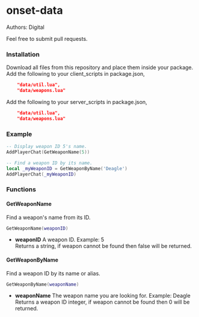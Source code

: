 # onset-data
Authors: Digital

Feel free to submit pull requests.

### Installation
Download all files from this repository and place them inside your package.
Add the following to your client_scripts in package.json,
```json
    "data/util.lua",
    "data/weapons.lua"
```
Add the following to your server_scripts in package.json,
```json
    "data/util.lua",
    "data/weapons.lua"
```

### Example
```lua
-- Display weapon ID 5's name.
AddPlayerChat(GetWeaponName(5))

-- Find a weapon ID by its name.
local _myWeaponID = GetWeaponByName('Deagle')
AddPlayerChat(_myWeaponID)
```

### Functions
#### GetWeaponName
Find a weapon's name from its ID.
```lua
GetWeaponName(weaponID)
```
* **weaponID** A weapon ID. Example: 5
<br />Returns a string, if weapon cannot be found then false will be returned.

#### GetWeaponByName
Find a weapon ID by its name or alias.
```lua
GetWeaponByName(weaponName)
```
* **weaponName** The weapon name you are looking for. Example: Deagle
<br />Returns a weapon ID integer, if weapon cannot be found then 0 will be returned.
